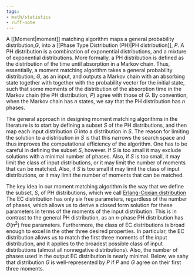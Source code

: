 ```yaml
---
tags:
- math/statistics
- ruff-note
---
```

A [[Moment|moment]] matching algorithm maps a general probability distribution,$G$, into a [[Phase Type Distribution (PH)|PH distribution]], $P$. A PH distribution is a combination of exponential distributions, and a mixture of exponential distributions. More formally, a PH distribution is defined as the distribution of the time until absorption in a Markov chain. Thus, essentially, a moment matching algorithm takes a general probability distribution, $G$, as an input, and outputs a Markov chain with an absorbing state together with together with the probability vector for the initial state, such that some moments of the distribution of the absorption time in the Markov chain (the PH distribution, $P$) agree with those of $G$. By convention, when the Markov chain has $n$ states, we say that the PH distribution has $n$ phases.

The general approach in designing moment matching algorithms in the literature is to start by defining a subset $S$ of the PH distributions, and then map each input distribution $G$ into a distribution in $S$. The reason for limiting the solution to a distribution in $S$ is that this narrows the search space and thus improves the computational efficiency of the algorithm. One has to be careful in defining the subset $S$, however. If $S$ is too small it may exclude solutions with a minimal number of phases. Also, if $S$ is too small, it may limit the class of input distributions, or it may limit the number of moments that can be matched. Also, if $S$ is too small it may limit the class of input distributions, or it may limit the number of moments that can be matched.


The key idea in our moment matching algorithm is the way that we define the subset, $S$, of PH distributions, which we call [Erlang-Coxian distribution](Phase%20Type%20Distribution%20(PH)#Coxian%20PH%20distribution) The EC distribution has only six free parameters, regardless of the number of phases, which allows us to derive a closed form solution for these parameters in terms of the moments of the input distribution. This is in contrast to the general PH distribution, as an $n$-phase PH distribution has $\Theta(n^2)$ free parameters. Furthermore, the class of EC distributions is broad enough to excel in the other three desired properties. In particular, the EC distribution allows us to match the first three moments of the input distribution, and it applies to the broadest possible class of input distributions (almost all nonnegative distributions). Also, the number of phases used in the output EC distribution is nearly minimal. Below, we sahy that distribution $G$ is well-represented by $P$ if $P$ and $G$ agree on their first three moments. 
